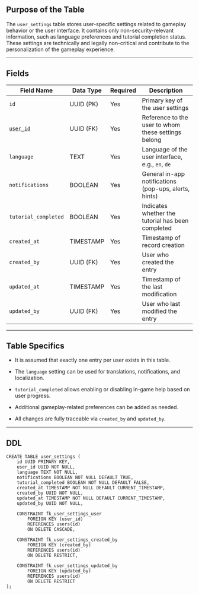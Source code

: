 ## Purpose of the Table

The `user_settings` table stores user-specific settings related to gameplay behavior or the user interface. It contains only non-security-relevant information, such as language preferences and tutorial completion status. These settings are technically and legally non-critical and contribute to the personalization of the gameplay experience.

---

## Fields

| Field Name                        | Data Type | Required | Description                                           |
| --------------------------------- | --------- | -------- | ----------------------------------------------------- |
| `id`                              | UUID (PK) | Yes      | Primary key of the user settings                      |
| [`user_id`](Table%20-%20users.md) | UUID (FK) | Yes      | Reference to the user to whom these settings belong   |
| `language`                        | TEXT      | Yes      | Language of the user interface, e.g., `en`, `de`      |
| `notifications`                   | BOOLEAN   | Yes      | General in-app notifications (pop-ups, alerts, hints) |
| `tutorial_completed`              | BOOLEAN   | Yes      | Indicates whether the tutorial has been completed     |
| `created_at`                      | TIMESTAMP | Yes      | Timestamp of record creation                          |
| `created_by`                      | UUID (FK) | Yes      | User who created the entry                            |
| `updated_at`                      | TIMESTAMP | Yes      | Timestamp of the last modification                    |
| `updated_by`                      | UUID (FK) | Yes      | User who last modified the entry                      |

---

## Table Specifics

- It is assumed that exactly one entry per user exists in this table.
    
- The `language` setting can be used for translations, notifications, and localization.
    
- `tutorial_completed` allows enabling or disabling in-game help based on user progress.
    
- Additional gameplay-related preferences can be added as needed.
    
- All changes are fully traceable via `created_by` and `updated_by`.
    

---

## DDL

```
CREATE TABLE user_settings (
    id UUID PRIMARY KEY,
    user_id UUID NOT NULL,
    language TEXT NOT NULL,
    notifications BOOLEAN NOT NULL DEFAULT TRUE,
    tutorial_completed BOOLEAN NOT NULL DEFAULT FALSE,
    created_at TIMESTAMP NOT NULL DEFAULT CURRENT_TIMESTAMP,
    created_by UUID NOT NULL,
    updated_at TIMESTAMP NOT NULL DEFAULT CURRENT_TIMESTAMP,
    updated_by UUID NOT NULL,

    CONSTRAINT fk_user_settings_user
        FOREIGN KEY (user_id)
        REFERENCES users(id)
        ON DELETE CASCADE,

    CONSTRAINT fk_user_settings_created_by
        FOREIGN KEY (created_by)
        REFERENCES users(id)
        ON DELETE RESTRICT,

    CONSTRAINT fk_user_settings_updated_by
        FOREIGN KEY (updated_by)
        REFERENCES users(id)
        ON DELETE RESTRICT
);
```